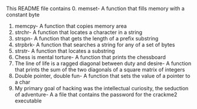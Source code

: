 This README file contains 
0. memset- A function that fills memory with a constant byte
1. memcpy- A function that copies memory area
2. strchr- A function that locates a character in a string
3. strspn- A function that gets the length of a prefix substring
4. strpbrk- A function that searches a string for any of a set of bytes
5. strstr- A function that locates a substring
6. Chess is mental torture- A function that prints the chessboard
7. The line of life is a ragged diagonal between duty and desire- A function that prints the sum of the two diagonals of a square matrix of integers
8. Double pointer, double fun- A function that sets the value of a pointer to a char
9. My primary goal of hacking was the intellectual curiosity, the seduction of adventure- A a file that contains the password for the crackme2 executable
